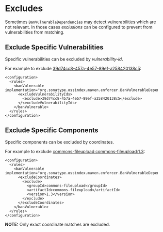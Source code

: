 <!--

    Copyright (c) 2018-present Sonatype, Inc. All rights reserved.

    This program is licensed to you under the Apache License Version 2.0,
    and you may not use this file except in compliance with the Apache License Version 2.0.
    You may obtain a copy of the Apache License Version 2.0 at http://www.apache.org/licenses/LICENSE-2.0.

    Unless required by applicable law or agreed to in writing,
    software distributed under the Apache License Version 2.0 is distributed on an
    "AS IS" BASIS, WITHOUT WARRANTIES OR CONDITIONS OF ANY KIND, either express or implied.
    See the Apache License Version 2.0 for the specific language governing permissions and limitations there under.

-->
# Excludes

Sometimes `BanVulnerableDependencies` may detect vulnerabilities which are not relevant.
In those cases *exclusions* can be configured to prevent from vulnerabilities from matching.

## Exclude Specific Vulnerabilities

Specific vulnerabilities can be excluded by *vulnerability-id*.

For example to exclude [39d74cc8-457a-4e57-89ef-a258420138c5](https://ossindex.sonatype.org/vuln/39d74cc8-457a-4e57-89ef-a258420138c5):

    <configuration>
      <rules>
        <banVulnerable implementation="org.sonatype.ossindex.maven.enforcer.BanVulnerableDependencies">
          <excludeVulnerabilityIds>
            <exclude>39d74cc8-457a-4e57-89ef-a258420138c5</exclude>
          </<excludeVulnerabilityIds>
        </banVulnerable>
      </rules>
    </configuration>

## Exclude Specific Components

Specific components can be excluded by coordinates.

For example to exclude [commons-fileupload:commons-fileupload:1.3](https://ossindex.sonatype.org/component/maven:commons-fileupload/commons-fileupload@1.3):

    <configuration>
      <rules>
        <banVulnerable implementation="org.sonatype.ossindex.maven.enforcer.BanVulnerableDependencies">
          <excludeCoordinates>
            <exclude>
              <groupId>commons-fileupload</groupId>
              <artifactId>commons-fileupload</artifactId>
              <version>1.3</version>
            </exclude>
          </excludeCoordinates>
        </banVulnerable>
      </rules>
    </configuration>

**NOTE:** Only exact coordinate matches are excluded.